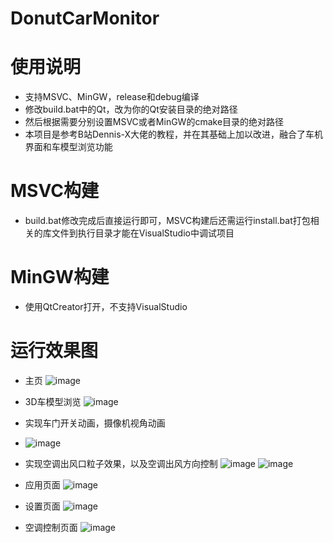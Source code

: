 # DonutCarMonitor

# 使用说明
- 支持MSVC、MinGW，release和debug编译
- 修改build.bat中的Qt，改为你的Qt安装目录的绝对路径
- 然后根据需要分别设置MSVC或者MinGW的cmake目录的绝对路径
- 本项目是参考B站Dennis-X大佬的教程，并在其基础上加以改进，融合了车机界面和车模型浏览功能
# MSVC构建
- build.bat修改完成后直接运行即可，MSVC构建后还需运行install.bat打包相关的库文件到执行目录才能在VisualStudio中调试项目
# MinGW构建
- 使用QtCreator打开，不支持VisualStudio



# 运行效果图
- 主页
![image](https://github.com/user-attachments/assets/05fe7455-49af-4b2b-9a7d-ca24b9ef77e3)

- 3D车模型浏览
![image](https://github.com/user-attachments/assets/2316e79e-744c-40bf-a2b1-9050aa1f2303)
- 实现车门开关动画，摄像机视角动画
- ![image](https://github.com/user-attachments/assets/d811f711-b936-4b72-9fd9-652f92918829)
  
- 实现空调出风口粒子效果，以及空调出风方向控制
  ![image](https://github.com/user-attachments/assets/94f6b3c4-6eb6-44dc-b660-10020b0a1d84)
  ![image](https://github.com/user-attachments/assets/5ba35375-7ef6-4fd6-9626-b8f21c1f7365)

- 应用页面
  ![image](https://github.com/user-attachments/assets/6b197784-3a6d-40eb-a0b8-3aa9667400d8)

- 设置页面
  ![image](https://github.com/user-attachments/assets/ffe83950-45eb-4c1a-94c5-5ac9e0752aab)

- 空调控制页面
  ![image](https://github.com/user-attachments/assets/11212614-8be2-460e-8525-a3917692e73b)


